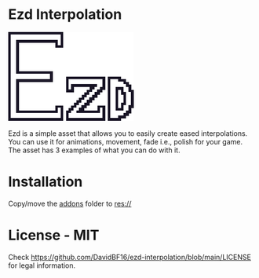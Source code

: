 # Ezd Interpolation

![Alt text](https://github.com/DavidBF16/ezd-interpolation/blob/main/ezd-logo.png?raw=true)

Ezd is a simple asset that allows you to easily create eased interpolations. You can use it for animations, movement, fade i.e., polish for your game.
The asset has 3 examples of what you can do with it.

# Installation
Copy/move the [addons](https://github.com/DavidBF16/ezd-interpolation/tree/main/addons) folder to [res://](https://docs.godotengine.org/en/stable/getting_started/step_by_step/filesystem.html#resource-path)
 
 # License - MIT
 Check https://github.com/DavidBF16/ezd-interpolation/blob/main/LICENSE for legal information.
